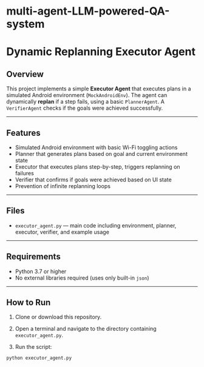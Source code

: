 # multi-agent-LLM-powered-QA-system


# Dynamic Replanning Executor Agent

## Overview

This project implements a simple **Executor Agent** that executes plans in a simulated Android environment (`MockAndroidEnv`). The agent can dynamically **replan** if a step fails, using a basic `PlannerAgent`. A `VerifierAgent` checks if the goals were achieved successfully.

---

## Features

- Simulated Android environment with basic Wi-Fi toggling actions
- Planner that generates plans based on goal and current environment state
- Executor that executes plans step-by-step, triggers replanning on failures
- Verifier that confirms if goals were achieved based on UI state
- Prevention of infinite replanning loops

---

## Files

- `executor_agent.py` — main code including environment, planner, executor, verifier, and example usage

---

## Requirements

- Python 3.7 or higher
- No external libraries required (uses only built-in `json`)

---

## How to Run

1. Clone or download this repository.

2. Open a terminal and navigate to the directory containing `executor_agent.py`.

3. Run the script:

```bash
python executor_agent.py
